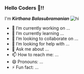 ### Hello Coders 👋!!
 I'm **_Kirthana_** **_Balasubramanian_**  ![hi](https://user-images.githubusercontent.com/68461326/126602614-31aa049f-9004-484a-9569-27fb53076c73.gif)


- 🔭 I’m currently working on ...
- 🌱 I’m currently learning ...
- 👯 I’m looking to collaborate on ...
- 🤔 I’m looking for help with ...
- 💬 Ask me about ...
- 📫 How to reach me: ...
- 😄 Pronouns: ...
- ⚡ Fun fact: ...

